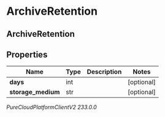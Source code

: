 # ArchiveRetention

## ArchiveRetention

## Properties

|Name | Type | Description | Notes|
|------------ | ------------- | ------------- | -------------|
| **days** | int |  | [optional] |
| **storage_medium** | str |  | [optional] |



_PureCloudPlatformClientV2 233.0.0_
